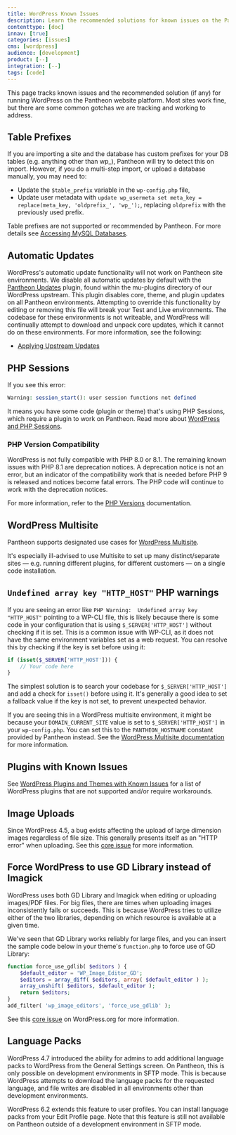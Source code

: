 ```yaml
---
title: WordPress Known Issues
description: Learn the recommended solutions for known issues on the Pantheon Website Management Platform for WordPress sites.
contenttype: [doc]
innav: [true]
categories: [issues]
cms: [wordpress]
audience: [development]
product: [--]
integration: [--]
tags: [code]
---
```

This page tracks known issues and the recommended solution (if any) for running WordPress on the Pantheon website platform. Most sites work fine, but there are some common gotchas we are tracking and working to address.

## Table Prefixes

If you are importing a site and the database has custom prefixes for your DB tables (e.g. anything other than wp\_), Pantheon will try to detect this on import. However, if you do a multi-step import, or upload a database manually, you may need to:

 - Update the `$table_prefix` variable in the `wp-config.php` file,
 - Update user metadata with `update wp_usermeta set meta_key = replace(meta_key, 'oldprefix_', 'wp_');`, replacing `oldprefix` with the previously used prefix.

<Alert title="Note" type="info">
Table prefixes are not supported or recommended by Pantheon. For more details see <a data-proofer-ignore href="/guides/mariadb-mysql/mariadb-mysql-faq#are-table-prefixes-supported">Accessing MySQL Databases</a>.
</Alert>

## Automatic Updates

WordPress's automatic update functionality will not work on Pantheon site environments. We disable all automatic updates by default with the [Pantheon Updates](https://github.com/pantheon-systems/WordPress/blob/default/wp-content/mu-plugins/pantheon-mu-plugin/inc/pantheon-updates.php) plugin, found within the mu-plugins directory of our WordPress upstream. This plugin disables core, theme, and plugin updates on all Pantheon environments. Attempting to override this functionality by editing or removing this file will break your Test and Live environments. The codebase for these environments is not writeable, and WordPress will continually attempt to download and unpack core updates, which it cannot do on these environments. For more information, see the following:

- [Applying Upstream Updates](/core-updates/ "How to apply core updates to sites on Pantheon")

## PHP Sessions

If you see this error:

```php
Warning: session_start(): user session functions not defined
```

It means you have some code (plugin or theme) that's using PHP Sessions, which require a plugin to work on Pantheon. Read more about [WordPress and PHP Sessions](/guides/php/wordpress-sessions).

### PHP Version Compatibility

WordPress is not fully compatible with PHP 8.0 or 8.1. The remaining known issues with PHP 8.1 are deprecation notices. A deprecation notice is not an error, but an indicator of the compatibility work that is needed before PHP 9 is released and notices become fatal errors. The PHP code will continue to work with the deprecation notices.

For more information, refer to the [PHP Versions](/guides/php/php-versions) documentation.

## WordPress Multisite

Pantheon supports designated use cases for [WordPress Multisite](/guides/multisite).

It's especially ill-advised to use Multisite to set up many distinct/separate sites — e.g. running different plugins, for different customers — on a single code installation.

## `Undefined array key "HTTP_HOST"` PHP warnings

If you are seeing an error like `PHP Warning:  Undefined array key "HTTP_HOST"` pointing to a WP-CLI file, this is likely because there is some code in your  configuration that is using `$_SERVER['HTTP_HOST']` without checking if it is set. This is a common issue with WP-CLI, as it does not have the same environment variables set as a web request. You can resolve this by checking if the key is set before using it:

```php
if (isset($_SERVER['HTTP_HOST'])) {
    // Your code here
}
```

The simplest solution is to search your codebase for `$_SERVER['HTTP_HOST']` and add a check for `isset()` before using it. It's generally a good idea to set a fallback value if the key is not set, to prevent unexpected behavior.

If you are seeing this in a WordPress multisite environment, it might be because your `DOMAIN_CURRENT_SITE` value is set to `$_SERVER['HTTP_HOST']` in your `wp-config.php`. You can set this to the `PANTHEON_HOSTNAME` constant provided by Pantheon instead. See the [WordPress Multisite documentation](/guides/multisite/config) for more information.

## Plugins with Known Issues
See [WordPress Plugins and Themes with Known Issues](/plugins-known-issues) for a list of WordPress plugins that are not supported and/or require workarounds.

## Image Uploads
Since WordPress 4.5, a bug exists affecting the upload of large dimension images regardless of file size. This generally presents itself as an "HTTP error" when uploading. See this [core issue](https://core.trac.wordpress.org/ticket/36534) for more information.

## Force WordPress to use GD Library instead of Imagick
WordPress uses both GD Library and Imagick when editing or uploading images/PDF files. For big files, there are times when uploading images inconsistently fails or succeeds. This is because WordPress tries to utilize either of the two libraries, depending on which resource is available at a given time.

We've seen that GD Library works reliably for large files, and you can insert the sample code below in your theme's `function.php` to force use of GD Library:

```php
function force_use_gdlib( $editors ) {
    $default_editor = 'WP_Image_Editor_GD';
    $editors = array_diff( $editors, array( $default_editor ) );
    array_unshift( $editors, $default_editor );
    return $editors;
}
add_filter( 'wp_image_editors', 'force_use_gdlib' );
```

See this [core issue](https://core.trac.wordpress.org/ticket/43310) on WordPress.org for more information.

## Language Packs

WordPress 4.7 introduced the ability for admins to add additional language packs to WordPress from the General Settings screen. On Pantheon, this is only possible on development environments in SFTP mode. This is because WordPress attempts to download the language packs for the requested language, and file writes are disabled in all environments other than development environments.

WordPress 6.2 extends this feature to user profiles. You can install language packs from your Edit Profile page. Note that this feature is still not available on Pantheon outside of a development environment in SFTP mode.
